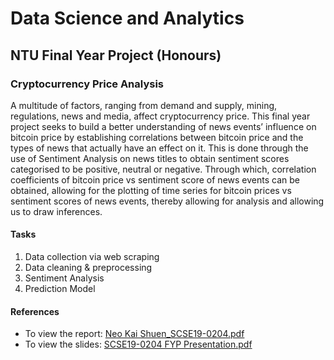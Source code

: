 # Data Science and Analytics

## NTU Final Year Project (Honours)

### Cryptocurrency Price Analysis

A multitude of factors, ranging from demand and supply, mining, regulations, news and media, affect cryptocurrency price. This final year project seeks to build a better understanding of news events’ influence on bitcoin price by establishing correlations between bitcoin price and the types of news that actually have an effect on it. This is done through the use of Sentiment Analysis on news titles to obtain sentiment scores categorised to be positive, neutral or negative. Through which, correlation coefficients of bitcoin price vs sentiment score of news events can be obtained, allowing for the plotting of time series for bitcoin prices vs sentiment scores of news events, thereby allowing for analysis and allowing us to draw inferences.

#### Tasks
1. Data collection via web scraping
2. Data cleaning & preprocessing
3. Sentiment Analysis
4. Prediction Model

#### References
- To view the report: [Neo Kai Shuen_SCSE19-0204.pdf](https://github.com/kai-shuen-neo/ds_PriceAnalysis/blob/main/Neo%20Kai%20Shuen_SCSE19-0204.pdf)
- To view the slides: [SCSE19-0204 FYP Presentation.pdf
](https://github.com/kai-shuen-neo/ds_PriceAnalysis/blob/main/SCSE19-0204%20FYP%20Presentation.pdf)
